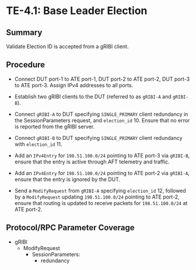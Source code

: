 # TE-4.1: Base Leader Election

## Summary

Validate Election ID is accepted from a gRIBI client.

## Procedure

*   Connect DUT port-1 to ATE port-1, DUT port-2 to ATE port-2, DUT port-3 to
    ATE port-3. Assign IPv4 addresses to all ports.

*   Establish two gRIBI clients to the DUT (referred to as `gRIBI-A` and
    `gRIBI-B`).

*   Connect `gRIBI-A` to DUT specifying `SINGLE_PRIMARY` client redundancy in
    the SessionParameters request, and `election_id` 10. Ensure that no error is
    reported from the gRIBI server.

*   Connect `gRIBI-B` to DUT specifying `SINGLE_PRIMARY` client redundancy with
    `election_id` 11.

*   Add an `IPv4Entry` for `198.51.100.0/24` pointing to ATE port-3 via
    `gRIBI-B`, ensure that the entry is active through AFT telemetry and
    traffic.

*   Add an `IPv4Entry` for `198.51.100.0/24` pointing to ATE port-2 via
    `gRIBI-A`, ensure that the entry is ignored by the DUT.

*   Send a `ModifyRequest` from `gRIBI-A` specifying `election_id` 12, followed
    by a `ModifyRequest` updating `198.51.100.0/24` pointing to ATE port-2,
    ensure that routing is updated to receive packets for `198.51.100.0/24` at
    ATE port-2.

## Protocol/RPC Parameter Coverage

*   gRIBI
    *   ModifyRequest
        *   SessionParameters:
            *   redundancy
